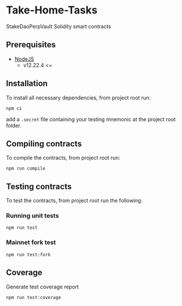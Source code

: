 # Take-Home-Tasks

StakeDaoPerpVault Solidity smart contracts

## Prerequisites

- [NodeJS](https://nodejs.org/en/)
  - v12.22.4 <=

## Installation

To install all necessary dependencies, from project root run:

```shell
npm ci
```

add a `.secret` file containing your testing mnemonic at the project root folder.

## Compiling contracts

To compile the contracts, from project root run:

```shell
npm run compile
```

## Testing contracts

To test the contracts, from project root run the following:

### Running unit tests

```shell
npm run test
```

### Mainnet fork test

```shell
npm run test:fork
```

## Coverage

Generate test coverage report

```shell
npm run test:coverage
```
